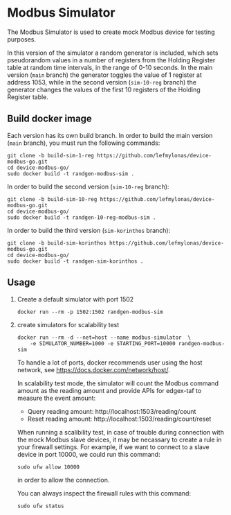 # Modbus Simulator
The Modbus Simulator is used to create mock Modbus device for testing purposes. 

In this version of the simulator a random generator is included, which sets pseudorandom values in a number of registers from the Holding Register table at random time intervals, in the range of 0-10 seconds. In the main version (`main` branch) the generator toggles the value of 1 register at address 1053, while in the second version (`sim-10-reg` branch) the generator changes the values of the first 10 registers of the Holding Register table.

## Build docker image
Each version has its own build branch. In order to build the main version (`main` branch), you must run the following commands:

```
git clone -b build-sim-1-reg https://github.com/lefmylonas/device-modbus-go.git
cd device-modbus-go/
sudo docker build -t randgen-modbus-sim .
```

In order to build the second version (`sim-10-reg` branch):

```
git clone -b build-sim-10-reg https://github.com/lefmylonas/device-modbus-go.git
cd device-modbus-go/
sudo docker build -t randgen-10-reg-modbus-sim .
```

In order to build the third version (`sim-korinthos` branch):

```
git clone -b build-sim-korinthos https://github.com/lefmylonas/device-modbus-go.git
cd device-modbus-go/
sudo docker build -t randgen-sim-korinthos .
```

## Usage

1. Create a default simulator with port 1502
    ```
    docker run --rm -p 1502:1502 randgen-modbus-sim
    ```

2. create simulators for scalability test 
    ```
    docker run --rm -d --net=host --name modbus-simulator  \
        -e SIMULATOR_NUMBER=1000 -e STARTING_PORT=10000 randgen-modbus-sim
    ```
    To handle a lot of ports, docker recommends user using the host network, see https://docs.docker.com/network/host/.
    
    In scalability test mode, the simulator will count the Modbus command amount as the reading amount and provide APIs for edgex-taf to measure the event amount: 
    * Query reading amount: http://localhost:1503/reading/count
    * Reset reading amount: http://localhost:1503/reading/count/reset

    When running a scalibility test, in case of trouble during connection with the mock Modbus slave devices, it may be necassary to create a rule in your firewall settings. For example, if we want to connect to a slave device in port 10000, we could run this command:
    ```
    sudo ufw allow 10000
    ```
    in order to allow the connection.

    You can always inspect the firewall rules with this command:
    ```
    sudo ufw status
    ```